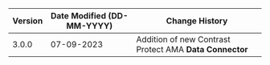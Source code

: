 | **Version** | **Date Modified (DD-MM-YYYY)** | **Change History**                                                 |
|-------------|--------------------------------|--------------------------------------------------------------------|
| 3.0.0       | 07-09-2023                     |	Addition of new Contrast Protect AMA **Data Connector**         | 	                                                            |  
         
                                                                                                                 
